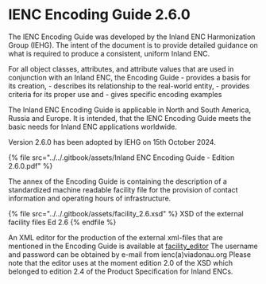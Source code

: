 # IENC Encoding Guide 2.6.0

The IENC Encoding Guide was developed by the Inland ENC Harmonization Group (IEHG). The intent of the document is to provide detailed guidance on what is required to produce a consistent, uniform Inland ENC.

For all object classes, attributes, and attribute values that are used in conjunction with an Inland ENC, the Encoding Guide - provides a basis for its creation, - describes its relationship to the real-world entity, - provides criteria for its proper use and - gives specific encoding examples

The Inland ENC Encoding Guide is applicable in North and South America, Russia and Europe. It is intended, that the IENC Encoding Guide meets the basic needs for Inland ENC applications worldwide.

Version 2.6.0 has been adopted by IEHG on 15th October 2024.

{% file src="../../.gitbook/assets/Inland ENC Encoding Guide - Edition 2.6.0.pdf" %}

The annex of the Encoding Guide is containing the description of a standardized machine readable facility file for the provision of contact information and operating hours of infrastructure.

{% file src="../../.gitbook/assets/facility_2.6.xsd" %}
XSD of the external facility files Ed 2.6
{% endfile %}

An XML editor for the production of the external xml-files that are mentioned in the Encoding Guide is available at [facility\_editor](http://ienc.openecdis.org/facility\_editor/) The username and password can be obtained by e-mail from ienc(a)viadonau.org Please note that the editor uses at the moment edition 2.0 of the XSD which belonged to edition 2.4 of the Product Specification for Inland ENCs.
